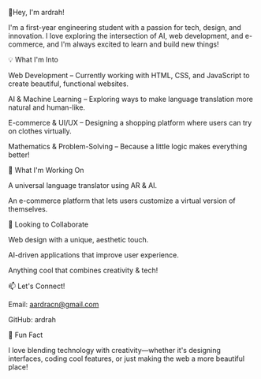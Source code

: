 

🌸Hey, I'm ardrah!

I'm a first-year engineering student with a passion for 
tech, design, and innovation. 
I love exploring the intersection of 
AI, web development, and e-commerce, 
and I'm always excited to learn and build new things!

💡 What I'm Into

Web Development – Currently working with HTML, CSS, and JavaScript to create beautiful, functional websites.

AI & Machine Learning – Exploring ways to make language translation more natural and human-like.

E-commerce & UI/UX – Designing a shopping platform where users can try on clothes virtually.

Mathematics & Problem-Solving – Because a little logic makes everything better!


🎯 What I'm Working On

A universal language translator using AR & AI.

An e-commerce platform that lets users customize a virtual version of themselves.


🤝 Looking to Collaborate

Web design with a unique, aesthetic touch.

AI-driven applications that improve user experience.

Anything cool that combines creativity & tech!


📫 Let's Connect!

Email: aardracn@gmail.com

GitHub: ardrah

🌟 Fun Fact

I love blending technology with 
creativity—whether it's designing 
interfaces, coding cool features, 
or just making the web a more beautiful place!

